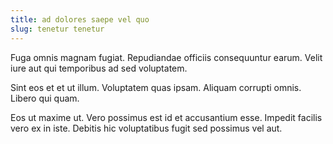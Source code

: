 ```yaml
---
title: ad dolores saepe vel quo
slug: tenetur tenetur
---
```


Fuga omnis magnam fugiat. Repudiandae officiis consequuntur earum. Velit iure aut qui temporibus ad sed voluptatem.

Sint eos et et ut illum. Voluptatem quas ipsam. Aliquam corrupti omnis. Libero qui quam.

Eos ut maxime ut. Vero possimus est id et accusantium esse. Impedit facilis vero ex in iste. Debitis hic voluptatibus fugit sed possimus vel aut.
